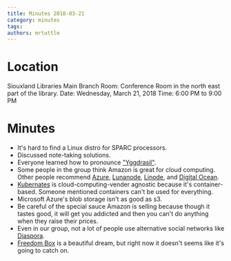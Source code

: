```yaml
---
title: Minutes 2018-03-21
category: minutes
tags:
authors: mrtuttle
---
```


Location
========

Siouxland Libraries Main Branch
Room: Conference Room in the north east part of the library.
Date: Wednesday, March 21, 2018
Time: 6:00 PM to 9:00 PM

Minutes
=======

* It's hard to find a Linux distro for SPARC processors.
* Discussed note-taking solutions.
* Everyone learned how to pronounce ["Yggdrasil"](https://www.merriam-webster.com/dictionary/Yggdrasil?pronunciation&lang=en_us&dir=y&file=yggdra01).
* Some people in the group think Amazon is great for cloud computing.  Other people recommend [Azure](https://azure.microsoft.com/en-us/), [Lunanode](https://www.lunanode.com/), [Linode](https://www.linode.com/), and [Digital Ocean](https://www.digitalocean.com/).
* [Kubernates](https://kubernetes.io/) is cloud-computing-vender agnostic because it's container-based.  Someone mentioned containers can't be used for everything.
* Microsoft Azure's blob storage isn't as good as s3.
* Be careful of the special sauce Amazon is selling because though it tastes good, it will get you addicted and then you can't do anything when they raise their prices.
* Even in our group, not a lot of people use alternative social networks like [Diaspora](https://diasporafoundation.org/).
* [Freedom Box](https://salsa.debian.org/freedombox-team/plinth) is a beautiful dream, but right now it doesn't seems like it's going to catch on.
